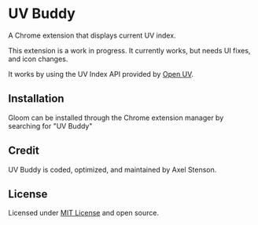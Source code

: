 # UV Buddy
A Chrome extension that displays current UV index.

This extension is a work in progress. It currently works, but needs UI fixes, and icon changes.

It works by using the UV Index API provided by [Open UV](https://www.openuv.io/).

## Installation

Gloom can be installed through the Chrome extension manager by searching for "UV Buddy"

## Credit

UV Buddy is coded, optimized, and maintained by Axel Stenson.

## License

Licensed under [MIT License](https://github.com/axellarsstenson/karma-kounter/blob/master/LICENSE.md) and open source.

